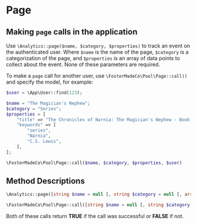 # Page

## Making `page` calls in the application

Use `\Analytics::page($name, $category, $properties)`
to track an event on the authenticated user. Where `$name` is the name of the page, `$category` is a
categorization of the page, and `$properties` is an array of data points to collect about the event.
None of these parameters are required.

To make a `page` call for another user, use `\FosterMadeCo\Pool\Page::call()` and
specify the model, for example:

```php
$user = \App\User::find(123);

$name = "The Magician's Nephew";
$category = "Series";
$properties = [
    "title" => "The Chronicles of Narnia: The Magician's Nephew - Book 6",
    "keywords" => [
        "series",
        "Narnia",
        "C.S. Lewis",
    ],
];

\FosterMadeCo\Pool\Page::call($name, $category, $properties, $user)
```

## Method Descriptions

```php
\Analytics::page([string $name = null [, string $category = null [, array $properties = null ]]] )
```

```php
\FosterMadeCo\Pool\Page::call([string $name = null [, string $category = null [, array $properties = null [, \Illuminate\Contracts\Auth\Authenticatable $model ]]]] )
```

Both of these calls return **TRUE** if the call was successful or **FALSE** if not.